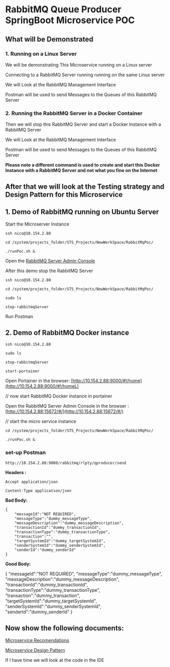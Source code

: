 # RabbitMQ Queue Producer SpringBoot Microservice POC

## What will be Demonstrated

### 1. Running on a Linux Server
We will be demonstrating This Microservice running on a Linux server

Connecting to a RabbitMQ Server running running on the same Linux server

We will Look at the RabbitMQ Management Interface

Postman will be used to send Messages to the Queues of this RabbitMQ Server 

### 2. Running the RabbitMQ Server in a Docker Container
Then we will stop this RabbitMQ Server and start a Docker Instance with a  RabbitMQ Server

We will Look at the RabbitMQ Management Interface

Postman will be used to send Messages to the Queues of this RabbitMQ Server 

**Please note a different command is used to create and start this Docker Instance with a  RabbitMQ Server and not what you fine on the Internet**

## After that we will look at the Testing strategy and Design Pattern for this Microservice 


## 1. Demo of RabbitMQ running on Ubuntu Server
Start  the Microserver Instance
```
ssh nico@10.154.2.88

cd /system/projects_folder/STS_Projects/NewWorkSpace/RabbitMqPoc/

./runPoc.sh &

```

Open the [RabbitMQ Server Admin Console](http://10.154.2.88:15672/#/)

After this demo stop the  RabbitMQ Server 

```
ssh nico@10.154.2.88

cd /system/projects_folder/STS_Projects/NewWorkSpace/RabbitMqPoc/

sudo ls

stop-rabbitmqServer
```
Run Postman

## 2. Demo of RabbitMQ Docker instance

```
ssh nico@10.154.2.88

sudo ls

stop-rabbitmqServer

start-portainer

```
Open Portainer in the browser: [http://10.154.2.88:9000/#!/home](http://10.154.2.88:9000/#!/homeL)

// now start  RabbitMQ Docker instance in portainer

Open the RabbitMQ Server Admin Console in the browser : [http://10.154.2.88:15672/#/](http://10.154.2.88:15672/#/)

// start the micro service instance
```
cd /system/projects_folder/STS_Projects/NewWorkSpace/RabbitMqPoc/

./runPoc.sh &
```

### set-up Postman
```
http://10.154.2.88:9080/rabbitmq/rlpty/qproducer/send
```

**Headers :**
```
Accept application/json

Content-Type application/json
```

**Bad Body:**
```
{
    "messageId":"NOT REQUIRED",
	"messageType":"dummy_messageType",
	"messageDescription":"dummy_messageDescription",
	"transactionId":"dummy_transactionId",
	"transactionType":"dummy_transactionType",
	"transaction":"",
	"targetSystemId":"dummy_targetSystemId",
	"senderSystemId":"dummy_senderSystemId",
	"senderId":"dummy_senderId"
}
```
**Good Body:**

{
    "messageId":"NOT REQUIRED",
	"messageType":"dummy_messageType",
	"messageDescription":"dummy_messageDescription",
	"transactionId":"dummy_transactionId",
	"transactionType":"dummy_transactionType",
	"transaction":"dummy_transaction",
	"targetSystemId":"dummy_targetSystemId",
	"senderSystemId":"dummy_senderSystemId",
	"senderId":"dummy_senderId"
}

 



## Now show the following documents:
[Microservice Recomendations](https://github.com/nic0michael/RabbitMQProducerMicroservice/blob/master/MicroserviceRecomendations.md)

[Microservice Design Pattern](https://github.com/nic0michael/RabbitMQProducerMicroservice/blob/master/DesignPattern.md) 

If I have time we will look at the code in the IDE
  
